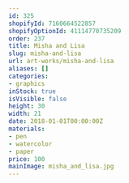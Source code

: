 ```yaml
---
id: 325
shopifyId: 7160664522857
shopifyOptionId: 41114770735209
order: 237
title: Misha and Lisa
slug: misha-and-lisa
url: art-works/misha-and-lisa
aliases: []
categories:
- graphics
inStock: true
isVisible: false
height: 30
width: 21
date: 2018-01-01T00:00:00Z
materials:
- pen
- watercolor
- paper
price: 100
mainImage: misha_and_lisa.jpg
---
```

